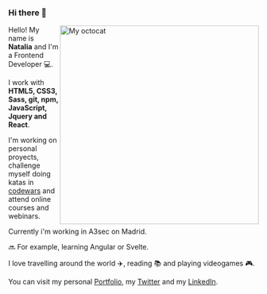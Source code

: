 ### Hi there 👋

<img src="/nataliamateo/nataliamateo/blob/master/myoctocatS.jpg" alt="My octocat" title="My Octocat" align="right" width="400px"/>

Hello! My name is **Natalia** and I'm a Frontend Developer :computer:.

I work with **HTML5, CSS3, Sass, git, npm, JavaScript, Jquery and React**.

I'm working on personal proyects, challenge myself doing katas in [codewars](https://www.codewars.com) and attend online courses and webinars.

Currently i'm working in A3sec on Madrid.

:soon: For example, learning Angular or Svelte.

I love travelling around the world :airplane:, reading :books: and playing videogames :video_game:.
 
You can visit my personal [Portfolio](https://nataliamateo.netlify.app/#/), my [Twitter](https://twitter.com/natitey) and my [LinkedIn](https://www.linkedin.com/in/nataliamateomenendez/).
